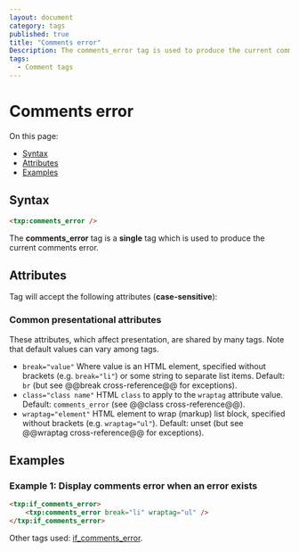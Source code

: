 ```yaml
---
layout: document
category: tags
published: true
title: "Comments error"
Description: The comments_error tag is used to produce the current comments error.
tags:
  - Comment tags
---
```


# Comments error

On this page:

* [Syntax](#user-content-syntax)
* [Attributes](#user-content-attributes)
* [Examples](#user-content-examples)

## Syntax

```html
<txp:comments_error />
```

The **comments_error** tag is a __single__ tag which is used to produce the current comments error.

## Attributes

Tag will accept the following attributes (**case-sensitive**):

### Common presentational attributes

These attributes, which affect presentation, are shared by many tags. Note that default values can vary among tags.

* `break="value"`
Where value is an HTML element, specified without brackets (e.g. `break="li"`) or some string to separate list items.
Default: `br` (but see @@break cross-reference@@ for exceptions).
* `class="class name"`
HTML `class` to apply to the `wraptag` attribute value.
Default: `comments_error` (see @@class cross-reference@@).
* `wraptag="element"`
HTML element to wrap (markup) list block, specified without brackets (e.g. `wraptag="ul"`).
Default: unset (but see @@wraptag cross-reference@@ for exceptions).

## Examples

### Example 1: Display comments error when an error exists

```html
<txp:if_comments_error>
    <txp:comments_error break="li" wraptag="ul" />
</txp:if_comments_error>
```

Other tags used: [if_comments_error](if-comments-error).
